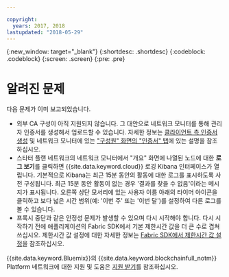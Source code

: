 ```yaml
---

copyright:
  years: 2017, 2018
lastupdated: "2018-05-29"
---
```


{:new_window: target="_blank"}
{:shortdesc: .shortdesc}
{:codeblock: .codeblock}
{:screen: .screen}
{:pre: .pre}


# 알려진 문제

다음 문제가 이미 보고되었습니다.
- 외부 CA 구성이 아직 지원되지 않습니다.  그 대안으로 네트워크 모니터를 통해 관리자 인증서를 생성해서 업로드할 수 있습니다. 자세한 정보는 [클라이언트 측 인증서 생성](v10_application.html#generating-the-client-side-certificates) 및 네트워크 모니터에 있는 ["구성원" 화면의 "인증서" 탭](v10_dashboard.html#members)에 있는 설명을 참조하십시오.
- 스타터 플랜 네트워크의 네트워크 모니터에서 "개요" 화면에 나열된 노드에 대한 **로그 보기**를 클릭하면 {{site.data.keyword.cloud}} 로깅 Kibana 인터페이스가 열립니다. 기본적으로 Kibana는 최근 15분 동안의 활동에 대한 로그를 표시하도록 사전 구성됩니다. 최근 15분 동안 활동이 없는 경우 '결과를 찾을 수 없음'이라는 메시지가 표시됩니다. 오른쪽 상단 모서리에 있는 사용자 이름 아래의 타이머 아이콘을 클릭하고 보다 넓은 시간 범위(예: '이번 주' 또는 '이번 달')를 설정하여 다른 로그를 볼 수 있습니다.
- 프록시 중단과 같은 안정성 문제가 발생할 수 있으며 다시 시작해야 합니다. 다시 시작하기 전에 애플리케이션의 Fabric SDK에서 기본 제한시간 값을 더 큰 수로 겹쳐쓰십시오. 제한시간 값 설정에 대한 자세한 정보는 [Fabric SDK에서 제한시간 값 설정](v10_application.html#set-timeout-in-sdk)을 참조하십시오.

{{site.data.keyword.Bluemix}}의 {{site.data.keyword.blockchainfull_notm}} Platform 네트워크에 대한 지원 및 도움은 [지원 받기](ibmblockchain_support.html)를 참조하십시오.

<!--
## Updating chaincode with Enterprise Plan migration to Hyperledger Fabric 1.1
-	Users who migrate from networks based on Hyperledger Fabric 1.0 to networks based on Fabric 1.1 will need to update the dependencies in their chaincode. If they do not, there is a risk of a service disruption.
- This does not apply to users that uploaded their chaincode without dependencies, using a .go file.
- **Update your chaincode using the following steps:**
  **1.** You can use any  golang vendoring tool to update your chaincode. It will be easiest to use the same tool that was used to include dependencies in the original file. Many early Fabric samples used the govendor tool. If your chaincode used govendor, you can update your dependencies using the following command in the directory above the vendor folder.
      govendor update all +v
  * You can use `go build` to check that the new code compiles and that the update worked.
  * You can test your chaincode by installing and instantiating it on a Starter Plan Network. All chaincode that works on Starter Plan will also work on Enterprise Plan after the upgrade.
  **2.** Once your chaincode dependencies are up to date, you can use the network monitor to [update your chaincode](install_instatiate_chaincode.html#Updating a chaincode).
-->
